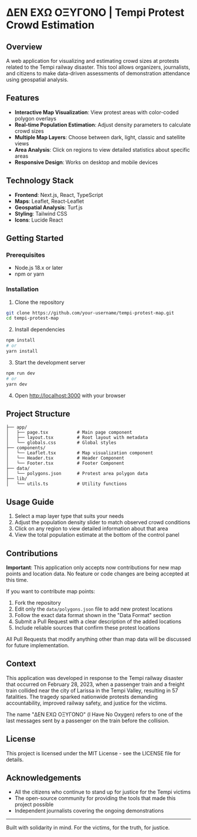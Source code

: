 # ΔΕΝ ΕΧΩ ΟΞΥΓΟΝΟ | Tempi Protest Crowd Estimation

## Overview

A web application for visualizing and estimating crowd sizes at protests related to the Tempi railway disaster. This tool allows organizers, journalists, and citizens to make data-driven assessments of demonstration attendance using geospatial analysis.

## Features

- **Interactive Map Visualization**: View protest areas with color-coded polygon overlays
- **Real-time Population Estimation**: Adjust density parameters to calculate crowd sizes
- **Multiple Map Layers**: Choose between dark, light, classic and satellite views
- **Area Analysis**: Click on regions to view detailed statistics about specific areas
- **Responsive Design**: Works on desktop and mobile devices

## Technology Stack

- **Frontend**: Next.js, React, TypeScript
- **Maps**: Leaflet, React-Leaflet
- **Geospatial Analysis**: Turf.js
- **Styling**: Tailwind CSS
- **Icons**: Lucide React

## Getting Started

### Prerequisites

- Node.js 18.x or later
- npm or yarn

### Installation

1. Clone the repository
```bash
git clone https://github.com/your-username/tempi-protest-map.git
cd tempi-protest-map
```

2. Install dependencies
```bash
npm install
# or
yarn install
```

3. Start the development server
```bash
npm run dev
# or
yarn dev
```

4. Open [http://localhost:3000](http://localhost:3000) with your browser

## Project Structure

```
├── app/
│   ├── page.tsx           # Main page component
│   ├── layout.tsx         # Root layout with metadata
│   └── globals.css        # Global styles
├── components/
│   └── Leaflet.tsx        # Map visualization component
│   └── Header.tsx         # Header Component
│   └── Footer.tsx         # Footer Component
├── data/
│   └── polygons.json      # Protest area polygon data
├── lib/
│   └── utils.ts           # Utility functions
```

## Usage Guide

1. Select a map layer type that suits your needs
2. Adjust the population density slider to match observed crowd conditions
3. Click on any region to view detailed information about that area
4. View the total population estimate at the bottom of the control panel

## Contributions

**Important**: This application only accepts now contributions for new map points and location data. No feature or code changes are being accepted at this time.

If you want to contribute map points:

1. Fork the repository
2. Edit only the `data/polygons.json` file to add new protest locations
3. Follow the exact data format shown in the "Data Format" section
4. Submit a Pull Request with a clear description of the added locations
5. Include reliable sources that confirm these protest locations

All Pull Requests that modify anything other than map data will be discussed for future implementation.

## Context

This application was developed in response to the Tempi railway disaster that occurred on February 28, 2023, when a passenger train and a freight train collided near the city of Larissa in the Tempi Valley, resulting in 57 fatalities. The tragedy sparked nationwide protests demanding accountability, improved railway safety, and justice for the victims.

The name "ΔΕΝ ΕΧΩ ΟΞΥΓΟΝΟ" (I Have No Oxygen) refers to one of the last messages sent by a passenger on the train before the collision.

## License

This project is licensed under the MIT License - see the LICENSE file for details.

## Acknowledgements

- All the citizens who continue to stand up for justice for the Tempi victims
- The open-source community for providing the tools that made this project possible
- Independent journalists covering the ongoing demonstrations

---

Built with solidarity in mind. For the victims, for the truth, for justice.
